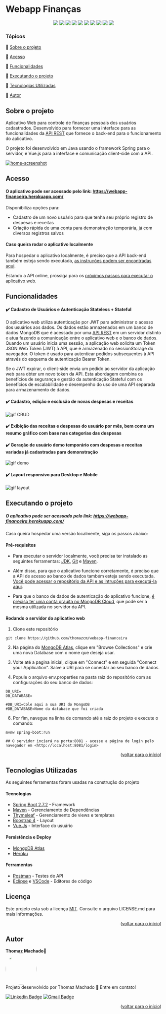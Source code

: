 <a name="readme-top"></a>

<h1>Webapp Finanças</h1> 

<p align="center">
  <img src="https://img.shields.io/static/v1?label=Spring&message=framework&color=blue&style=for-the-badge&logo=Spring"/>
  <img src="https://img.shields.io/static/v1?label=Heroku&message=deploy&color=blue&style=for-the-badge&logo=Heroku"/>
  <img src="https://img.shields.io/static/v1?label=MongoDB&message=database&color=blue&style=for-the-badge&logo=mongodb"/>
  <img src="http://img.shields.io/static/v1?label=Java&message=17&color=red&style=for-the-badge&logo=openjdk"/>
  <img src="http://img.shields.io/static/v1?label=Vue&message=2.7.1&color=blue&style=for-the-badge&logo=v"/>
  <img src="http://img.shields.io/static/v1?label=axios&message=1.3.4&color=blue&style=for-the-badge&logo=axios"/>
  <img src="http://img.shields.io/static/v1?label=Thymeleaf&message=3.0.15&color=green&style=for-the-badge&logo=thymeleaf"/>
  <img src="http://img.shields.io/static/v1?label=Bootstrap&message=4&color=purple&style=for-the-badge&logo=bootstrap"/>
  <img src="http://img.shields.io/static/v1?label=STATUS&message=CONCLUIDO&color=GREEN&style=for-the-badge"/>
  <img src="http://img.shields.io/static/v1?label=License&message=MIT&color=green&style=for-the-badge"/>

### Tópicos 

:small_blue_diamond: [Sobre o projeto](#sobre-o-projeto)

:small_blue_diamond: [Acesso](#acesso)

:small_blue_diamond: [Funcionalidades](#funcionalidades)

:small_blue_diamond: [Executando o projeto](#executando-o-projeto)

:small_blue_diamond: [Tecnologias Utilizadas](#tecnologias-utilizadas)

:small_blue_diamond: [Autor](#autor)

## Sobre o projeto 
Aplicativo Web para controle de finanças pessoais dos usuários cadastrados. Desenvolvido para fornecer uma interface para as funcionalidades da [API REST](https://github.com/thomazcm/rest-api-financeira) que fornece o back-end para o funcionamento do aplicativo.

O projeto foi desenvolvido em Java usando o framework Spring para o servidor, e Vue.js para a interface e comunicação client-side com a API.


[![home-screenshot](https://github.com/thomazcm/webapp-financeira/blob/master/github/home.png?raw=true)](https://webapp-financeira.herokuapp.com/)

## Acesso
  #### O aplicativo pode ser acessado pelo link: https://webapp-financeira.herokuapp.com/
  
  Disponibiliza opções para:
 - Cadastro de um novo usuário para que tenha seu próprio registro de despesas e receitas
 - Criação rápida de uma conta para demonstração temporária, já com diversos registros salvos

 #### Caso queira rodar o aplicativo localmente 
  
Para hospedar o aplicativo localmente, é preciso que a API  back-end também esteja sendo executada, [as instruções podem ser encontradas aqui](https://github.com/thomazcm/rest-api-financeira#pr%C3%A9-requisitos).

Estando a API online, prossiga para os [próximos passos para executar o aplicativo web]().

## Funcionalidades

####  :heavy_check_mark: Cadastro de Usuários e Autenticação Stateless  + Stateful
O aplicativo web utiliza autenticação por JWT para administrar o acesso dos usuários aos dados.  Os dados estão armazenados em um banco de dados MongoDB que é acessado por uma [API REST](https://github.com/thomazcm/rest-api-financeira) em um servidor distinto e atua fazendo a comunicação entre o aplicativo web e o banco de dados. Quando um usuário inicia uma sessão, a aplicação web solicita um Token JSON Web Token (JWT) à API, que é armazenado no  sessionStorage do navegador. O token é usado para autenticar pedidos subsequentes à API através do esquema de autenticação Bearer Token.

Se o JWT expirar, o client-side envia um pedido ao servidor da aplicação web para obter um novo token da API. Esta abordagem combina os benefícios de segurança e gestão da autenticação Stateful com os benefícios de escalabilidade e desempenho do uso de uma API separada para armazenamento de dados.

#### :heavy_check_mark: Cadastro, edição e exclusão de novas despesas e receitas

![gif CRUD](https://github.com/thomazcm/webapp-financeira/blob/master/github/gif-crud.gif)

#### :heavy_check_mark: Exibição das receitas e despesas do usuário por mês, bem como um resumo gráfico com base nas categorias das despesas

#### :heavy_check_mark: Geração de usuário demo temporário com despesas e receitas variadas já cadastradas para demonstração

![gif demo](https://github.com/thomazcm/webapp-financeira/blob/master/github/gif-demo.gif)

#### :heavy_check_mark: Layout responsivo para Desktop e Mobile

![gif layout](https://github.com/thomazcm/webapp-financeira/blob/master/github/gif-layout.gif)

<a name="readme-tt"></a>

## Executando o projeto
##### O aplicativo pode ser acessado pelo link: https://webapp-financeira.herokuapp.com/
Caso queira hospedar uma versão localmente, siga os passos abaixo:

#### Pré-requisitos
- Para executar o servidor localmente, você precisa ter instalado as seguintes ferramentas: [JDK](https://www.java.com/pt-BR/download/), [Git](https://git-scm.com/) e [Maven](https://maven.apache.org/install.html).

- Além disso, para que o aplicativo funcione corretamente, é preciso que a API de acesso ao banco de dados também esteja sendo executada.  [Você pode acessar o repositório da API e as intruções para executá-la aqui](https://github.com/thomazcm/rest-api-financeira#pr%C3%A9-requisitos).
- Para que o banco de dados de autenticação do aplicativo funcione, [é preciso ter uma conta grauita no MongoDB Cloud](https://account.mongodb.com/account/register), que pode ser a mesma utilizada no servidor da API.

#### Rodando o servidor do aplicativo web

1. Clone este repositório
```
git clone https://github.com/thomazcm/webapp-financeira
```
2. Na página do [MongoDB Atlas](https://cloud.mongodb.com/), clique em "Browse Collections" e crie uma nova Database com o nome que deseja usar.

3. Volte até a pagina inicial, clique em "Connect" e em seguida "Connect your Application". Salve a URI para se conectar ao seu banco de dados.

4. Popule o arquivo env.properties na pasta raiz do repositório com as configurações do seu banco de dados:

```
DB_URI=
DB_DATABASE=

#DB_URI=Cole aqui a sua URI do MongoDB
#DB_DATABASE=Nome da database que foi criada
```

6. Por fim, navegue na linha de comando até a raiz do projeto e execute o comando:
```
mvnw spring-boot:run

## O servidor inciará na porta:8081 - acesse a página de login pelo navegador em <http://localhost:8081/login>
```

<p align="right">(<a href="#readme-top">voltar para o início</a>)</p>


## Tecnologias Utilizadas
As seguintes ferramentas foram usadas na construção do projeto

#### Tecnologias
- [Spring Boot 2.7.2](https://spring.io/projects/spring-boot) - Framework
- [Maven](https://maven.apache.org/) - Gerenciamento de Dependências
- [Thymeleaf](https://www.thymeleaf.org/) - Gerenciamento de views e templates
- [Boostrap 4](https://getbootstrap.com/) - Layout
- [Vue.Js](https://vuejs.org/) - Interface do usuário

#### Persistência e Deploy
- [MongoDB Atlas](https://www.mongodb.com/atlas/database)
- [Heroku](https://www.heroku.com/)

#### Ferramentas
- [Postman](https://www.postman.com/) - Testes de API
- [Eclipse](https://www.eclipse.org/) e [VSCode](https://code.visualstudio.com/) - Editores de código


## Licença

Este projeto esta sob a licença [MIT](./LICENSE). Consulte o arquivo LICENSE.md para mais informações.

<p align="right">(<a href="#readme-top">voltar para o início</a>)</p>

## Autor
<b>Thomaz Machado</b>🚀<br />
 <img style="border-radius: 50%;" src="https://avatars.githubusercontent.com/u/71472870?s=460&u=61b426b901b8fe02e12019b1fdb67bf0072d4f00&v=4" width="100px;" alt=""/><br />
Projeto desenvolvido por Thomaz Machado 👊 Entre em contato!  

[![Linkedin Badge](https://img.shields.io/badge/-Thomaz-blue?style=flat-square&logo=Linkedin&logoColor=white&link=https://www.linkedin.com/in/tgmarinho/)](https://www.linkedin.com/in/tgmarinho/) 
[![Gmail Badge](https://img.shields.io/badge/-thomazcm@gmail.com-c14438?style=flat-square&logo=Gmail&logoColor=white&link=mailto:thomazcm@gmail.com)](mailto:thomazcm@gmail.com)
 
 <p align="right">(<a href="#readme-top">voltar para o início</a>)</p>
